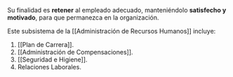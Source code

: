 Su finalidad es **retener** al empleado adecuado, manteniéndolo **satisfecho y motivado**, para que permanezca en la organización.

Este subsistema de la [[Administración de Recursos Humanos]] incluye:

1. [[Plan de Carrera]].
2. [[Administración de Compensaciones]].
3. [[Seguridad e Higiene]].
4. Relaciones Laborales.